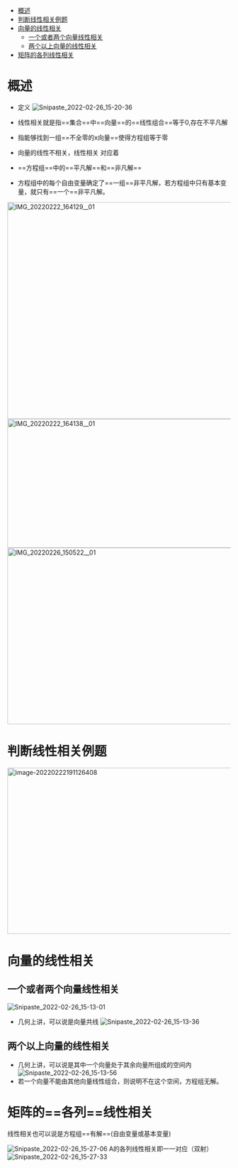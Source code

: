 - [概述](#概述)
- [判断线性相关例题](#判断线性相关例题)
- [向量的线性相关](#向量的线性相关)
    - [一个或者两个向量线性相关](#一个或者两个向量线性相关)
    - [两个以上向量的线性相关](#两个以上向量的线性相关)
- [矩阵的各列线性相关](#矩阵的各列线性相关)

# 概述

- 定义
    ![Snipaste_2022-02-26_15-20-36](https://gitee.com/empolal/blog-image/raw/master/stm32/Snipaste_2022-02-26_15-20-36.png)
    
- 线性相关就是指==集合==中==向量==的==线性组合==等于0,存在不平凡解
    
- 指能够找到一组==不全零的x向量==使得方程组等于零
- 向量的线性不相关，线性相关 对应着
    
- ==方程组==中的==平凡解==和==非凡解==
    
- 方程组中的每个自由变量确定了==一组==非平凡解，若方程组中只有基本变量，就只有==一个==非平凡解。
    

<img src="../_resources/3e826f306eb479f4ebd5ff26df8ef64c" alt="IMG_20220222_164129__01" width="539" height="488" class="jop-noMdConv"> <img src="../_resources/1e94a90faf472cd3dd77d97d5086ad49" alt="IMG_20220222_164138__01" width="539" height="290" class="jop-noMdConv"><img src="https://gitee.com/empolal/blog-image/raw/master/stm32/IMG_20220226_150522__01.jpg" alt="IMG_20220226_150522__01" width="540" height="397" class="jop-noMdConv">

# 判断线性相关例题

<img src="https://gitee.com/empolal/blog-image/raw/master/stm32/image-20220222191126408.png" alt="image-20220222191126408" width="541" height="374" class="jop-noMdConv">

# 向量的线性相关

## 一个或者两个向量线性相关

![Snipaste_2022-02-26_15-13-01](https://gitee.com/empolal/blog-image/raw/master/stm32/Snipaste_2022-02-26_15-13-01.png)

- 几何上讲，可以说是向量共线
    ![Snipaste_2022-02-26_15-13-36](https://gitee.com/empolal/blog-image/raw/master/stm32/Snipaste_2022-02-26_15-13-36.png)

## 两个以上向量的线性相关

- 几何上讲，可以说是其中一个向量处于其余向量所组成的空间内
    ![Snipaste_2022-02-26_15-13-56](https://gitee.com/empolal/blog-image/raw/master/stm32/Snipaste_2022-02-26_15-13-56.png)
- 若一个向量不能由其他向量线性组合，则说明不在这个空间，方程组无解。

# 矩阵的==各列==线性相关

线性相关也可以说是方程组==有解==(自由变量或基本变量)

![Snipaste_2022-02-26_15-27-06](https://gitee.com/empolal/blog-image/raw/master/stm32/Snipaste_2022-02-26_15-27-06.png)
A的各列线性相关即一一对应（双射）
![Snipaste_2022-02-26_15-27-33](https://gitee.com/empolal/blog-image/raw/master/stm32/Snipaste_2022-02-26_15-27-33.png)
